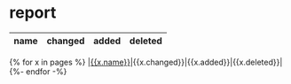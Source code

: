 # report

|name|changed|added|deleted|
|:----|:----|:----|:----|
{% for x in pages %}
|[{{x.name}}]({{x.path}})|{{x.changed}}|{{x.added}}|{{x.deleted}}|
{%- endfor -%}
